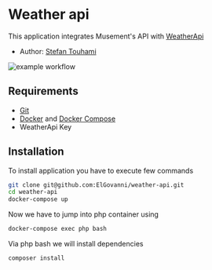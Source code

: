 # Weather api
This application integrates Musement's API with [WeatherApi](https://www.weatherapi.com)

* Author: [Stefan Touhami](https://touhami.pl)

![example workflow](https://github.com/elgovanni/weather-api/actions/workflows/ci.yml/badge.svg)

## Requirements
* [Git](https://git-scm.com/downloads)
* [Docker](https://docs.docker.com/install) and [Docker Compose](https://docs.docker.com/compose/install)
* WeatherApi Key

## Installation
To install application you have to execute few commands 
```bash
git clone git@github.com:ElGovanni/weather-api.git
cd weather-api
docker-compose up
```

Now we have to jump into php container using
```bash
docker-compose exec php bash
```

Via php bash we will install dependencies
```bash
composer install
```

